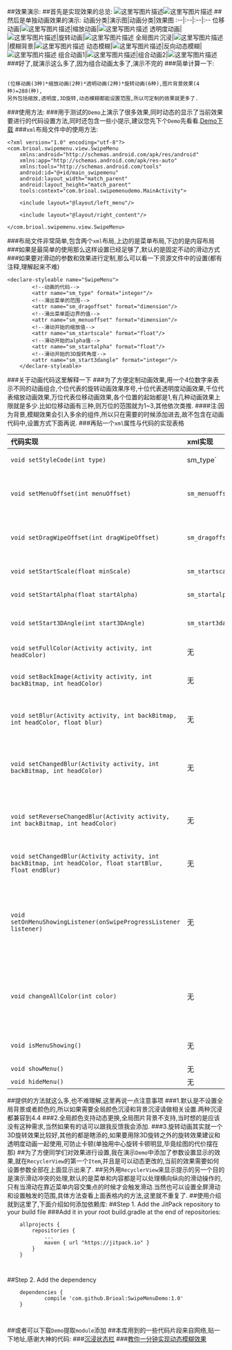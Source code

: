 ##效果演示:
##首先是实现效果的总览:
![这里写图片描述](https://github.com/Brioal/SwipeMenuDemo/blob/master/art/summary1.png)![这里写图片描述](https://github.com/Brioal/SwipeMenuDemo/blob/master/art/summary2.png)
##然后是单独动画效果的演示:
动画分类|演示图|动画分类|效果图
:--|:--|:--|:--
位移动画|![这里写图片描述](https://github.com/Brioal/SwipeMenuDemo/blob/master/art/1.gif)|缩放动画|![这里写图片描述](https://github.com/Brioal/SwipeMenuDemo/blob/master/art/2.gif)
透明度动画|![这里写图片描述](https://github.com/Brioal/SwipeMenuDemo/blob/master/art/3.gif)|旋转动画|![这里写图片描述](https://github.com/Brioal/SwipeMenuDemo/blob/master/art/4.gif)
全局图片沉浸|![这里写图片描述](https://github.com/Brioal/SwipeMenuDemo/blob/master/art/5.gif)|模糊背景|![这里写图片描述](https://github.com/Brioal/SwipeMenuDemo/blob/master/art/6.gif)
动态模糊|![这里写图片描述](https://github.com/Brioal/SwipeMenuDemo/blob/master/art/7.gif)|反向动态模糊|![这里写图片描述](https://github.com/Brioal/SwipeMenuDemo/blob/master/art/8.gif)
组合动画1|![这里写图片描述](https://github.com/Brioal/SwipeMenuDemo/blob/master/art/9.gif)|组合动画2|![这里写图片描述](https://github.com/Brioal/SwipeMenuDemo/blob/master/art/10.gif)
###好了,就演示这么多了,因为组合动画太多了,演示不完的
###简单计算一下:
```

(位移动画(3种)*缩放动画(2种)*透明动画(2种)*旋转动画(6种),图片背景效果(4种)=288(种),
另外包括缩放,透明度,3D旋转,动态模糊都能设置范围,所以可定制的效果就更多了.

```
###使用方法:
###用于测试的`Demo`上演示了很多效果,同时动态的显示了当前效果要进行的代码设置方法,同时还包含一些小提示,建议您先下个`Demo`先看看.[Demo下载](http://www.brioal.cn/apks/SwipeMenuDemo.apk)
###`xml`布局文件中的使用方法:
```
<?xml version="1.0" encoding="utf-8"?>
<com.brioal.swipemenu.view.SwipeMenu
    xmlns:android="http://schemas.android.com/apk/res/android"
    xmlns:app="http://schemas.android.com/apk/res-auto"
    xmlns:tools="http://schemas.android.com/tools"
    android:id="@+id/main_swipemenu"
    android:layout_width="match_parent"
    android:layout_height="match_parent"
    tools:context="com.brioal.swipemenudemo.MainActivity">

    <include layout="@layout/left_menu"/>

    <include layout="@layout/right_content"/>

</com.brioal.swipemenu.view.SwipeMenu>

```
###布局文件非常简单,包含两个`xml`布局,上边的是菜单布局,下边的是内容布局
###如果是最简单的使用那么这样设置已经足够了,默认的是固定不动的滑动方式
###如果要对滑动的参数和效果进行定制,那么可以看一下资源文件中的设置(都有注释,理解起来不难)
```
<declare-styleable name="SwipeMenu">
        <!--动画的代码-->
        <attr name="sm_type" format="integer"/>
        <!--滑出菜单的范围-->
        <attr name="sm_dragoffset" format="dimension"/>
        <!--滑出菜单距边界的值-->
        <attr name="sm_menuoffset" format="dimension"/>
        <!--滑动开始的缩放值-->
        <attr name="sm_startscale" format="float"/>
        <!--滑动开始的alpha值-->
        <attr name="sm_startalpha" format="float"/>
        <!--滑动开始的3D旋转角度-->
        <attr name="sm_start3dangle" format="integer"/>
    </declare-styleable>
```
###关于动画代码这里解释一下
###为了方便定制动画效果,用一个4位数字来表示不同的动画组合,个位代表的旋转动画效果序号,十位代表透明度动画效果,千位代表缩放动画效果,万位代表位移动画效果,各个位置的起始都是1,有几种动画效果上限就是多少.比如位移动画有三种,则万位的范围就为1~3,其他依次类推.
####注:因为背景,模糊效果会引入多余的组件,所以只在需要的时候添加进去,故不包含在动画代码中,设置方式下面再说.
###再贴一个`xml`属性与代码的实现表格

代码实现|xml实现|功能
:--|:--|:--
`void setStyleCode(int type)`|sm_type`|设置动画效果代码
`void setMenuOffset(int menuOffset)`|`sm_menuoffset`|设置拉出菜单距离右边界的距离
`void setDragWipeOffset(int dragWipeOffset)`|`sm_dragoffset`|设置触发滑动的范围,为0则是全屏
`void setStartScale(float minScale)`|`sm_startscale`|设置起始缩放
`void setStartAlpha(float startAlpha)`|`sm_startalpha`|设置起始透明度
`void setStart3DAngle(int start3DAngle)`|`sm_start3dangle`|设置起始3D旋转角度
`void setFullColor(Activity activity, int headColor)`|无|设置全局颜色
`void setBackImage(Activity activity, int backBitmap, int headColor)`|无|设置全局图片背景并沉浸
`void setBlur(Activity activity, int backBitmap, int headColor, float blur)`|无|设置全局模糊背景并指定模糊程度
`void setChangedBlur(Activity activity, int backBitmap, int headColor)`|无|设置全局动态模糊(范围默认0~25f)
`void setReverseChangedBlur(Activity activity, int backBitmap, int headColor)`|无|设置反向动态模糊背景(范围默认0~25f)
`void setChangedBlur(Activity activity, int backBitmap, int headColor, float startBlur, float endBlur)`|无|设置指定范围的动态模糊
`void setOnMenuShowingListener(onSwipeProgressListener listener)`|无|设置滑动监听,回调获取菜单从隐藏到显示的进度,范围(0~1.0f)
`void changeAllColor(int color)`|无|改变全局颜色(需要先设置全局颜色否则报错)
`void isMenuShowing()`|无|返回当前菜单是否显示
`void showMenu()`|无|显示菜单
`void hideMenu()`|无|隐藏菜单

##提供的方法就这么多,也不难理解,这里再说一点注意事项
###1.默认是不设置全局背景或者颜色的,所以如果需要全局颜色沉浸和背景沉浸请做相关设置.两种沉浸都兼容到4.4
###2.全局颜色支持动态更换,全局图片背景不支持,当时想的是应该没有这种需求,当然如果有的话可以跟我反馈我会添加.
###3.旋转动画其实就一个3D旋转效果比较好,其他的都是瞎添的,如果要用除3D旋转之外的旋转效果建议和透明度动画一起使用,可防止卡顿(单独用中心旋转卡顿明显,毕竟绘图的代价摆在那)
##为了方便同学们对效果进行设置,我在演示`Demo`中添加了参数设置显示的效果,就在`RecyclerView`的第一个`Item`,并且是可以动态更改的,当前的效果需要如何设置参数全部在上面显示出来了.
##另外用`RecyclerView`来显示提示的另一个目的是演示滑动冲突的处理,默认的是菜单和内容都是可以处理横向纵向的滑动操作的,只有当滑动在靠近菜单内容交集点的时候才会触发滑动.当然也可以设置全屏滑动和设置触发的范围,具体方法查看上面表格内的方法,这里就不重复了.
##使用介绍就到这里了,下面介绍如何添加依赖库:
##Step 1. Add the JitPack repository to your build file
###Add it in your root build.gradle at the end of repositories:
```
	allprojects {
		repositories {
			...
			maven { url "https://jitpack.io" }
		}
	}
	
	
```

##Step 2. Add the dependency

```
	dependencies {
	        compile 'com.github.Brioal:SwipeMenuDemo:1.0'
	}
	
	
```
##或者可以下载`Demo`提取`module`添加
##本库用到的一些代码片段来自网络,贴一下地址,感谢大神的代码:
###[沉浸状态栏](https://github.com/laobie/StatusBarUtil)
###[教你一分钟实现动态模糊效果](http://mp.weixin.qq.com/s?__biz=MzA5MzI3NjE2MA==&mid=2650236619&idx=1&sn=7f4f97babcad9f62607e544efaf2d86e&scene=23&srcid=0809CmU7E9JVZ0ZIyCvG4nLh#rd)
